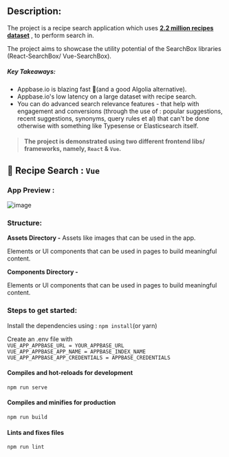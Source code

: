 ## Description:

The project is a recipe search application which uses **[2.2 million recipes dataset](https://github.com/Glorf/recipenlg)** , to perform search in.

The project aims to showcase the utility potential of the SearchBox libraries (React-SearchBox/ Vue-SearchBox).

##### Key Takeaways:
- Appbase.io is blazing fast :dizzy:(and a good Algolia alternative).
- Appbase.io's low latency on a large dataset with recipe search.
- You can do advanced search relevance features - that help with engagement and conversions (through the use of : popular suggestions, recent suggestions, synonyms, query rules et al) that can't be done otherwise with something like Typesense or Elasticsearch itself.

> #### The project is demonstrated using two different frontend libs/ frameworks, namely, `React` & `Vue`.
##  :punch: Recipe Search : `Vue`

### App Preview :
![image](https://user-images.githubusercontent.com/57627350/127728792-8dba8707-90e7-4ea4-90c9-4a60ebaaf6b5.png)

### Structure:

**Assets Directory -**
Assets like images that can be used in the app.

Elements or UI components that can be used in pages to build meaningful content.

**Components Directory -**

Elements or UI components that can be used in pages to build meaningful content.

### Steps to get started:

Install the dependencies using : `npm install`(or yarn)

Create an .env file with  
`VUE_APP_APPBASE_URL = YOUR_APPBASE_URL`  
`VUE_APP_APPBASE_APP_NAME = APPBASE_INDEX_NAME`  
`VUE_APP_APPBASE_APP_CREDENTIALS = APPBASE_CREDENTIALS`

#### Compiles and hot-reloads for development

```
npm run serve
```

#### Compiles and minifies for production

```
npm run build
```

#### Lints and fixes files

```
npm run lint
```
